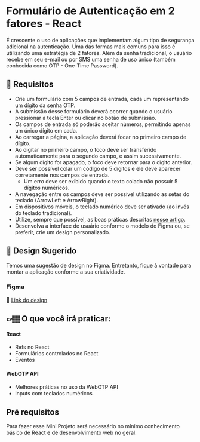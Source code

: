 # Formulário de Autenticação em 2 fatores - React

É crescente o uso de aplicações que implementam algum tipo de segurança adicional na autenticação. Uma das formas mais comuns para isso é utilizando uma estratégia de 2 fatores. Além da senha tradicional, o usuário recebe em seu e-mail ou por SMS uma senha de uso único (também conhecida como OTP - One-Time Password).

## 🔨 Requisitos

- Crie um formulário com 5 campos de entrada, cada um representando um dígito da senha OTP.
- A submissão desse formulário deverá ocorrer quando o usuário pressionar a tecla Enter ou clicar no botão de submissão.
- Os campos de entrada só poderão aceitar números, permitindo apenas um único dígito em cada.
- Ao carregar a página, a aplicação deverá focar no primeiro campo de dígito.
- Ao digitar no primeiro campo, o foco deve ser transferido automaticamente para o segundo campo, e assim sucessivamente.
- Se algum dígito for apagado, o foco deve retornar para o dígito anterior.
- Deve ser possível colar um código de 5 dígitos e ele deve aparecer corretamente nos campos de entrada.
  - Um erro deve ser exibido quando o texto colado não possuir 5 dígitos numéricos.
- A navegação entre os campos deve ser possível utilizando as setas do teclado (ArrowLeft e ArrowRight).
- Em dispositivos móveis, o teclado numérico deve ser ativado (ao invés do teclado tradicional).
- Utilize, sempre que possível, as boas práticas descritas [nesse artigo](https://web.dev/articles/sms-otp-form?hl=pt-br).  
- Desenvolva a interface de usuário conforme o modelo do Figma ou, se preferir, crie um design personalizado. 

## 🎨 Design Sugerido

Temos uma sugestão de design no Figma. Entretanto, fique à vontade para montar a aplicação conforme a sua criatividade.

### Figma

🔗 [Link do design](https://www.figma.com/community/file/1344076293376163434/mini-projeto-formulario-de-autenticacao-em-2-fatores-otp)

## 👉🏽 O que você irá praticar:

#### React

- Refs no React
- Formulários controlados no React
- Eventos

#### WebOTP API

- Melhores práticas no uso da WebOTP API
- Inputs com teclados numéricos


## Pré requisitos

Para fazer esse Mini Projeto será necessário no mínimo conhecimento básico de React e de desenvolvimento web no geral.
